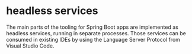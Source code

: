 # headless services
The main parts of the tooling for Spring Boot apps are implemented as headless services, running in separate processes. Those services can be consumed in existing IDEs by using the Language Server Protocol from Visual Studio Code.
